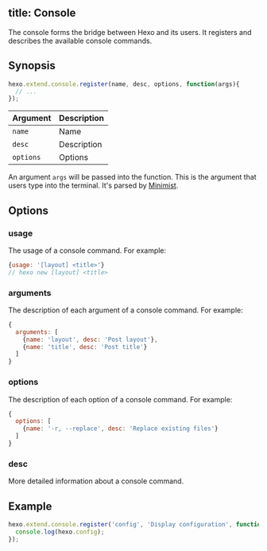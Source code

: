 title: Console
---
The console forms the bridge between Hexo and its users. It registers and describes the available console commands.

## Synopsis

``` js
hexo.extend.console.register(name, desc, options, function(args){
  // ...
});
```

Argument | Description
--- | ---
`name` | Name
`desc` | Description
`options`| Options

An argument `args` will be passed into the function. This is the argument that users type into the terminal. It's parsed by [Minimist].

## Options

### usage

The usage of a console command. For example:

``` js
{usage: '[layout] <title>'}
// hexo new [layout] <title>
```

### arguments

The description of each argument of a console command. For example:

``` js
{
  arguments: [
    {name: 'layout', desc: 'Post layout'},
    {name: 'title', desc: 'Post title'}
  ]
}
```

### options

The description of each option of a console command. For example:

``` js
{
  options: [
    {name: '-r, --replace', desc: 'Replace existing files'}
  ]
}
```

### desc

More detailed information about a console command.

## Example

``` js
hexo.extend.console.register('config', 'Display configuration', function(args){
  console.log(hexo.config);
});
```

[Minimist]: https://github.com/substack/minimist

